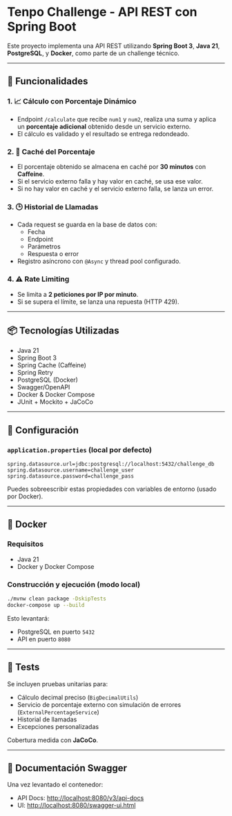 # Tenpo Challenge - API REST con Spring Boot

Este proyecto implementa una API REST utilizando **Spring Boot 3**, **Java 21**, **PostgreSQL**, y **Docker**, como parte de un challenge técnico.

---

## 🚀 Funcionalidades

### 1. 📈 Cálculo con Porcentaje Dinámico
- Endpoint `/calculate` que recibe `num1` y `num2`, realiza una suma y aplica un **porcentaje adicional** obtenido desde un servicio externo.
- El cálculo es validado y el resultado se entrega redondeado.

### 2. 🧠 Caché del Porcentaje
- El porcentaje obtenido se almacena en caché por **30 minutos** con **Caffeine**.
- Si el servicio externo falla y hay valor en caché, se usa ese valor.
- Si no hay valor en caché y el servicio externo falla, se lanza un error.

### 3. 🕒 Historial de Llamadas
- Cada request se guarda en la base de datos con:
  - Fecha
  - Endpoint
  - Parámetros
  - Respuesta o error
- Registro asíncrono con `@Async` y thread pool configurado.

### 4. ⚠️ Rate Limiting
- Se limita a **2 peticiones por IP por minuto**.
- Si se supera el límite, se lanza una repuesta (HTTP 429).

---

## 📦 Tecnologías Utilizadas

- Java 21
- Spring Boot 3
- Spring Cache (Caffeine)
- Spring Retry
- PostgreSQL (Docker)
- Swagger/OpenAPI
- Docker & Docker Compose
- JUnit + Mockito + JaCoCo

---

## 🔧 Configuración

### `application.properties` (local por defecto)

```properties
spring.datasource.url=jdbc:postgresql://localhost:5432/challenge_db
spring.datasource.username=challenge_user
spring.datasource.password=challenge_pass
```

Puedes sobreescribir estas propiedades con variables de entorno (usado por Docker).

---

## 🐳 Docker

### Requisitos
- Java 21
- Docker y Docker Compose

### Construcción y ejecución (modo local)

```bash
./mvnw clean package -DskipTests
docker-compose up --build
```

Esto levantará:

- PostgreSQL en puerto `5432`
- API en puerto `8080`

---

## 🧪 Tests

Se incluyen pruebas unitarias para:
- Cálculo decimal preciso (`BigDecimalUtils`)
- Servicio de porcentaje externo con simulación de errores (`ExternalPercentageService`)
- Historial de llamadas
- Excepciones personalizadas

Cobertura medida con **JaCoCo**.

---

## 🔗 Documentación Swagger

Una vez levantado el contenedor:
- API Docs: [http://localhost:8080/v3/api-docs](http://localhost:8080/v3/api-docs)
- UI: [http://localhost:8080/swagger-ui.html](http://localhost:8080/swagger-ui.html)